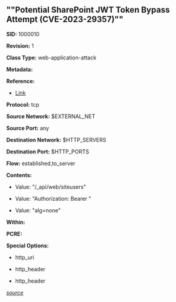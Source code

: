 ## ""Potential SharePoint JWT Token Bypass Attempt (CVE-2023-29357)""

**SID:** 1000010

**Revision:** 1

**Class Type:** web-application-attack

**Metadata:** 

**Reference:** 


- [Link](https://github.com/Chocapikk/CVE-2023-29357)



**Protocol:** tcp

**Source Network:** $EXTERNAL_NET

**Source Port:** any

**Destination Network:** $HTTP_SERVERS

**Destination Port:** $HTTP_PORTS

**Flow:** established,to_server

**Contents:**


- Value: "/_api/web/siteusers"
  
  

- Value: "Authorization: Bearer "
  
  

- Value: "alg=none"
  
  



**Within:** 

**PCRE:** 

**Special Options:**


- http_uri

- http_header

- http_header



[*source*](https://github.com/magicsword-io/Magic-SigExplorer/tree/main/yaml/custom/custom_rule_1000010.yaml)